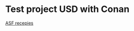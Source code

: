# Test project USD with Conan

[ASF recepies](https://github.com/AcademySoftwareFoundation/wg-ci/tree/main/foundry_conan_recipes)

